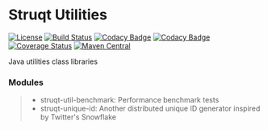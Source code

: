 # Struqt Utilities #

[![License](https://img.shields.io/github/license/struqt/struqt-utilities.svg)](https://raw.githubusercontent.com/struqt/struqt-utilities/master/LICENSE)
[![Build Status](https://travis-ci.org/struqt/struqt-utilities.svg?branch=master)](https://travis-ci.org/struqt/struqt-utilities)
[![Codacy Badge](https://api.codacy.com/project/badge/Grade/1aa0433b4e494aba9fe76a5e2b685332?branch=master)](https://www.codacy.com/app/wangkang/struqt-utilities?utm_source=github.com&amp;utm_medium=referral&amp;utm_content=struqt/struqt-utilities&amp;utm_campaign=Badge_Grade)
[![Codacy Badge](https://api.codacy.com/project/badge/Coverage/1aa0433b4e494aba9fe76a5e2b685332?branch=master)](https://www.codacy.com/app/wangkang/struqt-utilities?utm_source=github.com&utm_medium=referral&utm_content=struqt/struqt-utilities&utm_campaign=Badge_Coverage)
[![Coverage Status](https://coveralls.io/repos/github/struqt/struqt-utilities/badge.svg?branch=master)](https://coveralls.io/github/struqt/struqt-utilities?branch=master)
[![Maven Central](https://img.shields.io/maven-central/v/com.struqt/struqt-utilities.svg)](https://maven-badges.herokuapp.com/maven-central/com.struqt/struqt-utilities)

Java utilities class libraries

### Modules ###

> * struqt-util-benchmark: Performance benchmark tests
> * struqt-unique-id: Another distributed unique ID generator inspired by Twitter's Snowflake

